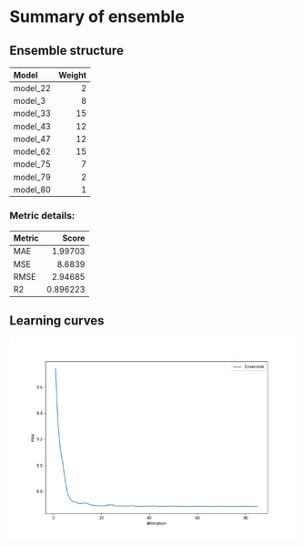 # Summary of ensemble

## Ensemble structure
| Model    |   Weight |
|:---------|---------:|
| model_22 |        2 |
| model_3  |        8 |
| model_33 |       15 |
| model_43 |       12 |
| model_47 |       12 |
| model_62 |       15 |
| model_75 |        7 |
| model_79 |        2 |
| model_80 |        1 |

### Metric details:
| Metric   |    Score |
|:---------|---------:|
| MAE      | 1.99703  |
| MSE      | 8.6839   |
| RMSE     | 2.94685  |
| R2       | 0.896223 |



## Learning curves
![Learning curves](learning_curves.png)